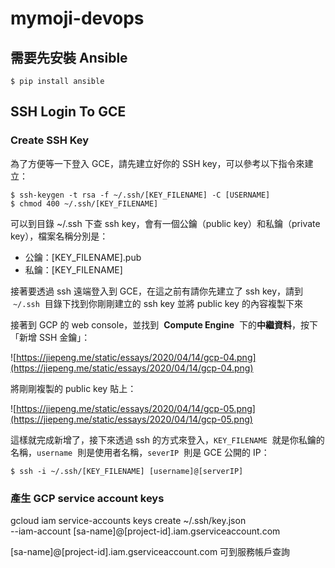 # mymoji-devops

## 需要先安裝 Ansible

```
$ pip install ansible
```

## SSH Login To GCE

### Create SSH Key

為了方便等一下登入 GCE，請先建立好你的 SSH key，可以參考以下指令來建立：

```
$ ssh-keygen -t rsa -f ~/.ssh/[KEY_FILENAME] -C [USERNAME]
$ chmod 400 ~/.ssh/[KEY_FILENAME]
```

可以到目錄 ~/.ssh 下查 ssh key，會有一個公鑰（public key）和私鑰（private key），檔案名稱分別是：

- 公鑰：[KEY_FILENAME].pub
- 私鑰：[KEY_FILENAME]

接著要透過 ssh 遠端登入到 GCE，在這之前有請你先建立了 ssh key，請到  `~/.ssh`  目錄下找到你剛剛建立的 ssh key 並將 public key 的內容複製下來

接著到 GCP 的 web console，並找到  **Compute Engine**  下的**中繼資料**，按下「新增 SSH 金鑰」：

![https://jiepeng.me/static/essays/2020/04/14/gcp-04.png](https://jiepeng.me/static/essays/2020/04/14/gcp-04.png)

將剛剛複製的 public key 貼上：

![https://jiepeng.me/static/essays/2020/04/14/gcp-05.png](https://jiepeng.me/static/essays/2020/04/14/gcp-05.png)

這樣就完成新增了，接下來透過 ssh 的方式來登入，`KEY_FILENAME`  就是你私鑰的名稱，`username`  則是使用者名稱，`severIP`  則是 GCE 公開的 IP：

```
$ ssh -i ~/.ssh/[KEY_FILENAME] [username]@[serverIP]
```

### 產生 GCP service account keys
gcloud iam service-accounts keys create ~/.ssh/key.json \
  --iam-account [sa-name]@[project-id].iam.gserviceaccount.com

[sa-name]@[project-id].iam.gserviceaccount.com 可到服務帳戶查詢  